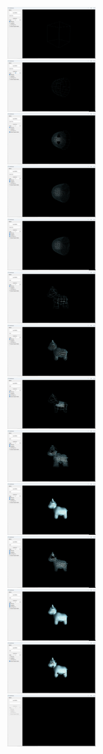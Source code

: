 <img src='./readme_images/cube_cpu_0.png' width='200'><br />
<img src='./readme_images/cube_cpu_2.png' width='200'><br />
<img src='./readme_images/cube_cpu_spline_2.png' width='200'><br />
<img src='./readme_images/cube_cpu_tessellation_2.png' width='200'><br />
<img src='./readme_images/cube_cpu_tessellation_limit_2.png' width='200'><br />
<img src='./readme_images/spot_cpu_0.png' width='200'><br />
<img src='./readme_images/spot_cpu_2.png' width='200'><br />
<img src='./readme_images/spot_cpu_limit_spline_0.png' width='200'><br />
<img src='./readme_images/spot_cpu_tessellation_0.png' width='200'><br />
<img src='./readme_images/spot_cpu_tessellation_2.png' width='200'><br />
<img src='./readme_images/spot_cpu_tessellation_limit_0.png' width='200'><br />
<img src='./readme_images/spot_cpu_tessellation_limit_2.png' width='200'><br />
<img src='./readme_images/spot_spline_2.png' width='200'><br />
<img src='./readme_images/startup_screen.png' width='200'><br />
